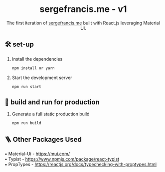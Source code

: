 <p align="center">
</p>
<h1 align="center">
  sergefrancis.me - v1
</h1>
<p align="center">
  The first iteration of <a href="https://sergefrancis.me" target="_blank">sergefrancis.me</a> built with React.js leveraging Material UI.
</p>

## 🛠 set-up

1. Install the dependencies

   ```sh
   npm install or yarn
   ```

2. Start the development server

   ```sh
   npm run start
   ```


## 🚀 build and run for production

1. Generate a full static production build

   ```sh
   npm run build
   ```
   
## :ladder: Other Packages Used
:black_small_square: Material-Ui - https://mui.com/ \
:black_small_square: Typist - https://www.npmjs.com/package/react-typist \
:black_small_square: PropTypes - https://reactjs.org/docs/typechecking-with-proptypes.html

